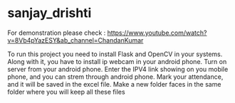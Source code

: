# sanjay_drishti

For demonstration please check : https://www.youtube.com/watch?v=8Vb4pYazESY&ab_channel=ChandanKumar

To run this project you need to install Flask and OpenCV in your systems.
Along with it, you have to install ip webcam in your android phone. Turn on server from your android phone.
Enter the IPV4 link showing on you mobile phone, and you can strem through android phone.
Mark your attendance, and it will be saved in the excel file. 
Make a new folder faces in the same folder where you will keep all these files
